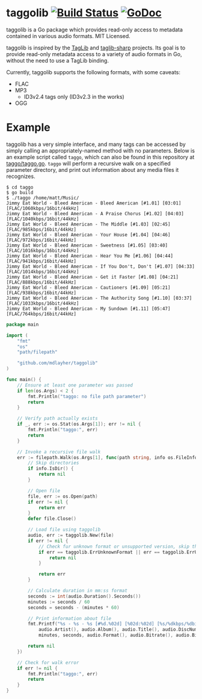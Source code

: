 taggolib [![Build Status](https://travis-ci.org/mdlayher/taggolib.svg?branch=master)](https://travis-ci.org/mdlayher/taggolib) [![GoDoc](http://godoc.org/github.com/mdlayher/taggolib?status.png)](http://godoc.org/github.com/mdlayher/taggolib)
========

taggolib is a Go package which provides read-only access to metadata contained in various audio formats.  MIT Licensed.

taggolib is inspired by the [TagLib](http://taglib.github.io/) and [taglib-sharp](https://github.com/mono/taglib-sharp/)
projects.  Its goal is to provide read-only metadata access to a variety of audio formats in Go, without the need
to use a TagLib binding.

Currently, taggolib supports the following formats, with some caveats:

- FLAC
- MP3
  - ID3v2.4 tags only (ID3v2.3 in the works)
- OGG

Example
=======

taggolib has a very simple interface, and many tags can be accessed by simply calling an appropriately-named
method with no parameters.  Below is an example script called `taggo`, which can also be found in this repository
at [taggo/taggo.go](https://github.com/mdlayher/taggolib/blob/master/taggo/taggo.go). `taggo` will perform a recursive
walk on a specified parameter directory, and print out information about any media files it recognizes.

```
$ cd taggo
$ go build
$ ./taggo /home/matt/Music/
Jimmy Eat World - Bleed American - Bleed American [#1.01] [03:01] [FLAC/1060kbps/16bit/44kHz]
Jimmy Eat World - Bleed American - A Praise Chorus [#1.02] [04:03] [FLAC/1040kbps/16bit/44kHz]
Jimmy Eat World - Bleed American - The Middle [#1.03] [02:45] [FLAC/985kbps/16bit/44kHz]
Jimmy Eat World - Bleed American - Your House [#1.04] [04:46] [FLAC/972kbps/16bit/44kHz]
Jimmy Eat World - Bleed American - Sweetness [#1.05] [03:40] [FLAC/1016kbps/16bit/44kHz]
Jimmy Eat World - Bleed American - Hear You Me [#1.06] [04:44] [FLAC/941kbps/16bit/44kHz]
Jimmy Eat World - Bleed American - If You Don't, Don't [#1.07] [04:33] [FLAC/1014kbps/16bit/44kHz]
Jimmy Eat World - Bleed American - Get it Faster [#1.08] [04:21] [FLAC/888kbps/16bit/44kHz]
Jimmy Eat World - Bleed American - Cautioners [#1.09] [05:21] [FLAC/938kbps/16bit/44kHz]
Jimmy Eat World - Bleed American - The Authority Song [#1.10] [03:37] [FLAC/1033kbps/16bit/44kHz]
Jimmy Eat World - Bleed American - My Sundown [#1.11] [05:47] [FLAC/764kbps/16bit/44kHz]
```

```go
package main

import (
	"fmt"
	"os"
	"path/filepath"

	"github.com/mdlayher/taggolib"
)

func main() {
	// Ensure at least one parameter was passed
	if len(os.Args) < 2 {
		fmt.Println("taggo: no file path parameter")
		return
	}

	// Verify path actually exists
	if _, err := os.Stat(os.Args[1]); err != nil {
		fmt.Println("taggo:", err)
		return
	}

	// Invoke a recursive file walk
	err := filepath.Walk(os.Args[1], func(path string, info os.FileInfo, err error) error {
		// Skip directories
		if info.IsDir() {
			return nil
		}

		// Open file
		file, err := os.Open(path)
		if err != nil {
			return err
		}
		defer file.Close()

		// Load file using taggolib
		audio, err := taggolib.New(file)
		if err != nil {
			// Check fur unknown format or unsupported version, skip these
			if err == taggolib.ErrUnknownFormat || err == taggolib.ErrUnsupportedVersion {
				return nil
			}

			return err
		}

		// Calculate duration in mm:ss format
		seconds := int(audio.Duration().Seconds())
		minutes := seconds / 60
		seconds = seconds - (minutes * 60)

		// Print information about file
		fmt.Printf("%s - %s - %s [#%d.%02d] [%02d:%02d] [%s/%dkbps/%dbit/%dkHz]\n",
			audio.Artist(), audio.Album(), audio.Title(), audio.DiscNumber(), audio.TrackNumber(),
			minutes, seconds, audio.Format(), audio.Bitrate(), audio.BitDepth(), audio.SampleRate()/1000)

		return nil
	})

	// Check for walk error
	if err != nil {
		fmt.Println("taggo:", err)
		return
	}
}
```
